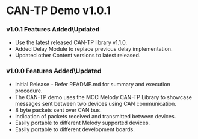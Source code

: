 # CAN-TP Demo v1.0.1

### v1.0.1 Features Added\Updated
- Use the latest released CAN-TP library v1.1.0.
- Added Delay Module to replace previous delay implementation.
- Updated other Content versions to latest released.


### v1.0.0 Features Added\Updated

- Initial Release - Refer README.md for summary and execution procedure.
- The CAN-TP demo uses the MCC Melody CAN-TP Library to showcase messages sent between two devices using CAN communication. 
- 8 byte packets sent over CAN bus.
- Indication of packets received and transmitted between devices.
- Easily portable to different Melody supported devices. 
- Easily portable to different development boards.